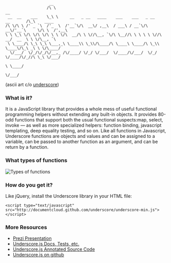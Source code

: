                       __
                      /\ \                                                         __
     __  __    ___    \_\ \     __   _ __   ____    ___    ___   _ __    __       /\_\    ____
    /\ \/\ \ /' _ `\  /'_  \  /'__`\/\  __\/ ,__\  / ___\ / __`\/\  __\/'__`\     \/\ \  /',__\
    \ \ \_\ \/\ \/\ \/\ \ \ \/\  __/\ \ \//\__, `\/\ \__//\ \ \ \ \ \//\  __/  __  \ \ \/\__, `\
     \ \____/\ \_\ \_\ \___,_\ \____\\ \_\\/\____/\ \____\ \____/\ \_\\ \____\/\_\ _\ \ \/\____/
      \/___/  \/_/\/_/\/__,_ /\/____/ \/_/ \/___/  \/____/\/___/  \/_/ \/____/\/_//\ \_\ \/___/
                                                                                  \ \____/
                                                                                   \/___/

(ascii art c/o [underscore](https://github.com/jashkenas/underscore))


### What is it?
It is a JavaScript library that provides a whole mess of useful functional programming helpers without extending any built-in objects.
It provides 80-odd functions that support both the usual functional suspects:map, select, invoke — as well as more specialized helpers: function binding, javascript templating, deep equality testing, and so on. 
Like all functions in Javascript, Underscore functions are objects and values and can be assigned to a variable, can be passed to another function as an argument, and can be return by a function.



### What types of functions

![Types of functions](https://lh5.googleusercontent.com/-FG-cgyfx4hc/U9B8lJvQElI/AAAAAAAAWlo/eUnEqw6Tosw/w607-h343-no/Screen+Shot+2014-07-23+at+11.08.33+PM.png)



### How do you get it?

Like jQuery, install the Underscore library in your HTML file: 

```
<script type="text/javascript" src="http://documentcloud.github.com/underscore/underscore-min.js"></script>
```


### More Resources


- [Prezi Presentation](http://prezi.com/2uhr7b0ahbh0/?utm_campaign=share&utm_medium=copy)
- [Underscore.js Docs, Tests, etc.](http://underscorejs.org/)
- [Underscore.js Annotated Source Code](http://underscorejs.org/docs/underscore.html)
- [Underscore.js on github](https://github.com/jashkenas/underscore)
